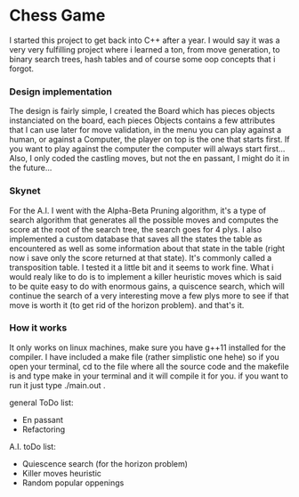 # Chess Game

I started this project to get back into C++ after a year. I would say it was a very very fulfilling project where i learned a ton, from move generation, to binary search trees, hash tables and of course some oop concepts that i forgot. 

### Design implementation

The design is fairly simple, I created the Board which has pieces objects instanciated on the board, each pieces Objects contains a few attributes that I can use later for move validation, in the menu you can play against a human, or against a Computer, the player on top is the one that starts first. If you want to play against the computer the computer will always start first... Also, I only coded the castling moves, but not the en passant, I might do it in the future... 

### Skynet

For the A.I. I went with the Alpha-Beta Pruning algorithm, it's a type of search algorithm that generates all the possible moves and computes the score at the root of the search tree, the search goes for 4 plys. I also implemented a custom database that saves all the states the table as encountered as well as some information about that state in the table (right now i save only the score returned at that state). It's commonly called a transposition table. I tested it a little bit and it seems to work fine. What i would realy like to do is to implement a killer heuristic moves which is said to be quite easy to do with enormous gains, a quiscence search, which will continue the search of a very interesting move a few plys more to see if that move is worth it (to get rid of the horizon problem). and that's it.

### How it works

It only works on linux machines, make sure you have g++11 installed for the compiler. I have included a make file (rather simplistic one hehe) so if you open your terminal, cd to the file where all the source code and the makefile is and type make in your terminal and it will compile it for you. if you want to run it just type ./main.out . 



general ToDo list:
  - En passant 
  - Refactoring 
  
 A.I. toDo list:
  - Quiescence search (for the horizon problem)
  - Killer moves heuristic
  - Random popular oppenings
 
